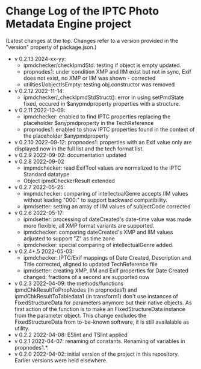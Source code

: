 # Change Log of the IPTC Photo Metadata Engine project

(Latest changes at the top. Changes refer to a version provided in the "version" property of package.json.)

* v 0.2.13 2024-xx-yy:
  * ipmdchecker/checkIpmdStd: testing if object is empty updated.
  * propnodes1: under condition XMP and IIM exist but not in sync, Exif does not exist, no XMP or IIM was shown - corrected
  * utilities1/objectIsEmpty: testing obj.constructor was removed
* v 0.2.12 2022-11-14:
  * ipmdchecker/_checkIpmdStdStruct(): error in using setPmdState fixed, occured in $anypmdproperty properties with a structure.
* v 0.2.11 2022-10-09:
  * ipmdchecker: enabled to find IPTC properties replacing the placeholder $anypmdproperty in the TechReference
  * propnodes1: enabled to show IPTC properties found in the context of the placeholder $anypmdproperty
* v 0.2.10 2022-09-12: propnodes1: properties with an Exif value only are displayed now in the full list and the tech format list.
* v 0.2.9 2022-09-02: documentation updated
* v 0.2.8 2022-09-02
  * impmdchecker: read ExifTool values are normalized to the IPTC Standard datatype
  * Object ipmdCheckerResult extended
* v 0.2.7 2022-05-25:
  * impmdchecker: comparing of intellectualGenre accepts IIM values without leading "000:" to support backward compatibility.
  * ipmdsetter: setting an array of IIM values of subjectCode corrected 
* v 0.2.6 2022-05-17:
  * ipmdsetter: processing of dateCreated's date-time value was made more flexible, all XMP format variants are supported. 
  * ipmdchecker: comparing dateCreated's XMP and IIM values adjusted to support "Z" as time zone
  * ipmdchecker: special comparing of intellectualGenre added. 
* v 0.2.4+.5 2022-05-03: 
  * ipmdchecker: IPTC/Exif mappings of Date Created, Description and Title corrected, aligned to updated TechReference file
  * ipmdsetter: creating XMP, IIM and Exif properties for Date Created changed: fractions of a second are supported now
* v 0.2.3 2022-04-09: the methods/functions ipmdChkResultToPropNodes (in propnodes1) and ipmdChkResultToTabledata1 (in transform1) don't use instances of FixedStructureData for parameters anymore but their native objects. As first action of the function is to make an FixedStructureData instance from the parameter object. This change excludes the FixedStructureData from to-be-known software, it is still availalable as utility.
* v 0.2.2 2022-04-08: ESlint and TSlint applied
* v 0.2.1 2022-04-07: renaming of constants. Renaming of variables in propnodes1.*.
* v 0.2.0 2022-04-02: initial version of the project in this repository. Earlier versions were held elsewhere.
